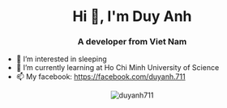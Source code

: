 <h1 align="center">Hi 👋, I'm Duy Anh</h1>
<h3 align="center">A developer from Viet Nam</h3> 

- 👀 I’m interested in sleeping
- 🌱 I’m currently learning at Ho Chi Minh University of Science
- 📫 My facebook: https://facebook.com/duyanh.711
<div  align="center">
<p><img src="https://github-readme-streak-stats.herokuapp.com/?user=duyanh711&" alt="duyanh711" /></p>
</div>
